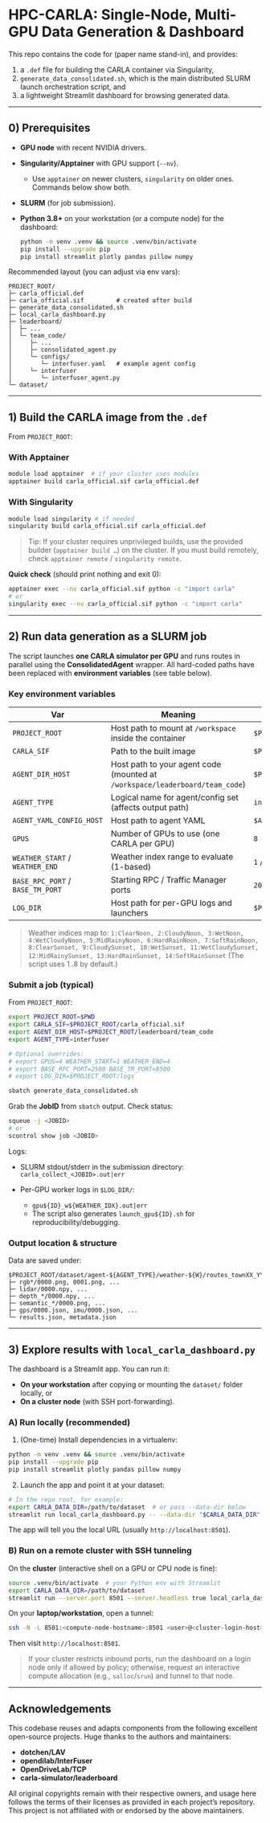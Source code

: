 # HPC-CARLA: Single-Node, Multi-GPU Data Generation & Dashboard

This repo contains the code for (paper name stand-in), and provides:

1. a `.def` file for building the CARLA container via Singularity,
2. `generate_data_consolidated.sh`, which is the main distributed SLURM launch orchestration script, and
3. a lightweight Streamlit dashboard for browsing generated data.

---

## 0) Prerequisites

* **GPU node** with recent NVIDIA drivers.
* **Singularity/Apptainer** with GPU support (`--nv`).

  * Use `apptainer` on newer clusters, `singularity` on older ones. Commands below show both.
* **SLURM** (for job submission).
* **Python 3.8+** on your workstation (or a compute node) for the dashboard:

  ```bash
  python -m venv .venv && source .venv/bin/activate
  pip install --upgrade pip
  pip install streamlit plotly pandas pillow numpy
  ```

Recommended layout (you can adjust via env vars):

```
PROJECT_ROOT/
├─ carla_official.def
├─ carla_official.sif         # created after build
├─ generate_data_consolidated.sh
├─ local_carla_dashboard.py
├─ leaderboard/
│  ├─ ...
│  └─ team_code/
│     ├─ ...
│     ├─ consolidated_agent.py
│     └─ configs/
│        └─ interfuser.yaml   # example agent config
│     └─ interfuser
│        └─ interfuser_agent.py
└─ dataset/
```

---

## 1) Build the CARLA image from the `.def`

From `PROJECT_ROOT`:

### With **Apptainer**

```bash
module load apptainer  # if your cluster uses modules
apptainer build carla_official.sif carla_official.def
```

### With **Singularity**

```bash
module load singularity # if needed
singularity build carla_official.sif carla_official.def
```

> Tip: If your cluster requires unprivileged builds, use the provided builder (`apptainer build …`) on the cluster. If you must build remotely, check `apptainer remote` / `singularity remote`.

**Quick check** (should print nothing and exit 0):

```bash
apptainer exec --nv carla_official.sif python -c "import carla"
# or
singularity exec --nv carla_official.sif python -c "import carla"
```

---

## 2) Run data generation as a SLURM job

The script launches **one CARLA simulator per GPU** and runs routes in parallel using the **ConsolidatedAgent** wrapper. All hard-coded paths have been replaced with **environment variables** (see table below).

### Key environment variables

| Var                              | Meaning                                                                      | Default                                      |
| -------------------------------- | ---------------------------------------------------------------------------- | -------------------------------------------- |
| `PROJECT_ROOT`                   | Host path to mount at `/workspace` inside the container                      | `$PWD`                                       |
| `CARLA_SIF`                      | Path to the built image                                                      | `$PROJECT_ROOT/carla_official.sif`           |
| `AGENT_DIR_HOST`                 | Host path to your agent code (mounted at `/workspace/leaderboard/team_code`) | `$PROJECT_ROOT/leaderboard/team_code`        |
| `AGENT_TYPE`                     | Logical name for agent/config set (affects output path)                      | `interfuser`                                 |
| `AGENT_YAML_CONFIG_HOST`         | Host path to agent YAML                                                      | `$AGENT_DIR_HOST/configs/${AGENT_TYPE}.yaml` |
| `GPUS`                           | Number of GPUs to use (one CARLA per GPU)                                    | `8`                                          |
| `WEATHER_START` / `WEATHER_END`  | Weather index range to evaluate (1-based)                                    | `1` / `8`                                    |
| `BASE_RPC_PORT` / `BASE_TM_PORT` | Starting RPC / Traffic Manager ports                                         | `2000` / `8000`                              |
| `LOG_DIR`                        | Host path for per-GPU logs and launchers                                     | `$PROJECT_ROOT/logs`                         |

> Weather indices map to:
> `1:ClearNoon, 2:CloudyNoon, 3:WetNoon, 4:WetCloudyNoon, 5:MidRainyNoon, 6:HardRainNoon, 7:SoftRainNoon, 8:ClearSunset, 9:CloudySunset, 10:WetSunset, 11:WetCloudySunset, 12:MidRainySunset, 13:HardRainSunset, 14:SoftRainSunset`
> (The script uses 1..8 by default.)

### Submit a job (typical)

From `PROJECT_ROOT`:

```bash
export PROJECT_ROOT=$PWD
export CARLA_SIF=$PROJECT_ROOT/carla_official.sif
export AGENT_DIR_HOST=$PROJECT_ROOT/leaderboard/team_code
export AGENT_TYPE=interfuser

# Optional overrides:
# export GPUS=4 WEATHER_START=1 WEATHER_END=4
# export BASE_RPC_PORT=2500 BASE_TM_PORT=8500
# export LOG_DIR=$PROJECT_ROOT/logs

sbatch generate_data_consolidated.sh
```

Grab the **JobID** from `sbatch` output. Check status:

```bash
squeue -j <JOBID>
# or
scontrol show job <JOBID>
```

Logs:

* SLURM stdout/stderr in the submission directory: `carla_collect_<JOBID>.out|err`
* Per-GPU worker logs in `$LOG_DIR/`:

  * `gpu${ID}_w${WEATHER_IDX}.out|err`
  * The script also generates `launch_gpu${ID}.sh` for reproducibility/debugging.

### Output location & structure

Data are saved under:

```
$PROJECT_ROOT/dataset/agent-${AGENT_TYPE}/weather-${W}/routes_townXX_YYY/
├─ rgb*/0000.png, 0001.png, ...
├─ lidar/0000.npy, ...
├─ depth_*/0000.npy, ...
├─ semantic_*/0000.png, ...
├─ gps/0000.json, imu/0000.json, ...
└─ results.json, metadata.json
```

---

## 3) Explore results with `local_carla_dashboard.py`

The dashboard is a Streamlit app. You can run it:

* **On your workstation** after copying or mounting the `dataset/` folder locally, or
* **On a cluster node** (with SSH port-forwarding).

### A) Run locally (recommended)

1. (One-time) Install dependencies in a virtualenv:

```bash
python -m venv .venv && source .venv/bin/activate
pip install --upgrade pip
pip install streamlit plotly pandas pillow numpy
```

2. Launch the app and point it at your dataset:

```bash
# In the repo root, for example:
export CARLA_DATA_DIR=/path/to/dataset  # or pass --data-dir below
streamlit run local_carla_dashboard.py -- --data-dir "$CARLA_DATA_DIR"
```

The app will tell you the local URL (usually `http://localhost:8501`).

### B) Run on a remote cluster with SSH tunneling

On the **cluster** (interactive shell on a GPU or CPU node is fine):

```bash
source .venv/bin/activate  # your Python env with Streamlit
export CARLA_DATA_DIR=/path/to/dataset
streamlit run --server.port 8501 --server.headless true local_carla_dashboard.py -- --data-dir "$CARLA_DATA_DIR"
```

On your **laptop/workstation**, open a tunnel:

```bash
ssh -N -L 8501:<compute-node-hostname>:8501 <user>@<cluster-login-host>
```

Then visit `http://localhost:8501`.

> If your cluster restricts inbound ports, run the dashboard on a login node only if allowed by policy; otherwise, request an interactive compute allocation (e.g., `salloc`/`srun`) and tunnel to that node.

---

## Acknowledgements

This codebase reuses and adapts components from the following excellent open-source projects. Huge thanks to the authors and maintainers:

* **dotchen/LAV**
* **opendilab/InterFuser**
* **OpenDriveLab/TCP**
* **carla-simulator/leaderboard**

All original copyrights remain with their respective owners, and usage here follows the terms of their licenses as provided in each project’s repository. This project is not affiliated with or endorsed by the above maintainers.